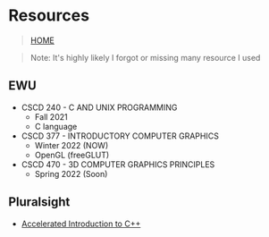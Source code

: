 # Resources

> [HOME](../../README.md)

> Note: It's highly likely I forgot or missing many resource I used

## EWU

- CSCD 240 - C AND UNIX PROGRAMMING
  - Fall 2021
  - C language
- CSCD 377 - INTRODUCTORY COMPUTER GRAPHICS
  - Winter 2022 (NOW)
  - OpenGL (freeGLUT)
- CSCD 470 - 3D COMPUTER GRAPHICS PRINCIPLES
  - Spring 2022 (Soon)

## Pluralsight
- [Accelerated Introduction to C++](https://app.pluralsight.com/library/courses/accelerated-introduction-cpp/table-of-contents)